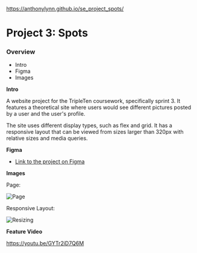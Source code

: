 https://anthonylynn.github.io/se_project_spots/

# Project 3: Spots

### Overview

- Intro
- Figma
- Images

**Intro**

A website project for the TripleTen coursework, specifically sprint 3. It features a theoretical site where users would see different pictures posted by a user and the user's profile.

The site uses different display types, such as flex and grid. It has a responsive layout that can be viewed from sizes larger than 320px with relative sizes and media queries.

**Figma**

- [Link to the project on Figma](https://www.figma.com/file/BBNm2bC3lj8QQMHlnqRsga/Sprint-3-Project-%E2%80%94-Spots?type=design&node-id=2%3A60&mode=design&t=afgNFybdorZO6cQo-1)

**Images**

Page:

![Page](<%= require('images/screenshot.png')%>)

Responsive Layout:

![Resizing](<%= require('images/resizing.gif')%>)

**Feature Video**

https://youtu.be/GYTr2iD7Q6M
